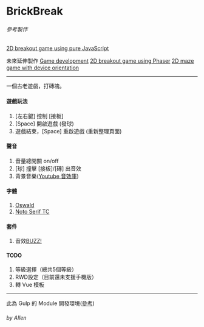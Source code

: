 # BrickBreak
###### 參考製作
[2D breakout game using pure JavaScript](https://developer.mozilla.org/zh-CN/docs/Games/Tutorials/2D_Breakout_game_pure_JavaScript)

未來延伸製作
[Game development](https://developer.mozilla.org/en-US/docs/Games)
[2D breakout game using Phaser](https://developer.mozilla.org/zh-CN/docs/Games/Tutorials/2D_breakout_game_Phaser)
[2D maze game with device orientation](https://developer.mozilla.org/en-US/docs/Games/Tutorials/HTML5_Gamedev_Phaser_Device_Orientation)

----
一個古老遊戲，打磚塊。

#### 遊戲玩法
1. [左右鍵] 控制 [接板]
2. [Space] 開啟遊戲 (發球)
3. 遊戲結束，[Space] 重啟遊戲 (重新整理頁面)

#### 聲音
1. 音量總開關 on/off
2. [球] 撞擊 [接板]/[磚] 出音效
3. 背景音樂([Youtube 音效庫](https://www.google.com/url?sa=t&rct=j&q=&esrc=s&source=web&cd=&cad=rja&uact=8&ved=2ahUKEwiojoee2ZDtAhWuxIsBHZghBqEQFjAAegQIAxAC&url=https%3A%2F%2Fwww.youtube.com%2Faudiolibrary&usg=AOvVaw36ny28qdIK15fDCOWMG_jQ))

#### 字體
1. [Oswald](https://fonts.google.com/specimen/Oswald)
2. [Noto Serif TC](https://fonts.google.com/specimen/Noto+Serif+TC)

#### 套件
1. 音效[BUZZ!](http://buzz.jaysalvat.com/)

#### TODO
1. 等級選擇（總共5個等級）
2. RWD設定（目前還未支援手機版）
3. 轉 Vue 模板

----
此為 Gulp 的 Module 開發環境([參考](https://github.com/WUCL/wucl.github.io/blob/master/README-env.md))
###### by Allen
